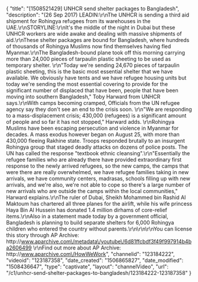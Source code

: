{
    "title": "[1508521429] UNHCR send shelter packages to Bangladesh",
    "description": "(26 Sep 2017) LEADIN:\r\nThe UNHCR is sending a third aid shipment for Rohingya refugees from its warehouses in the UAE.\r\nSTORYLINE:\r\nIt's the middle of the night in Dubai but these UNHCR workers are wide awake and dealing with massive shipments of aid.\r\nThese shelter packages are bound for Bangladesh, where hundreds of thousands of Rohingya Muslims now find themselves having fled Myanmar.\r\nThe Bangladesh-bound plane took off this morning carrying more than 24,000 pieces of tarpaulin plastic sheeting to be used as temporary shelter. \r\n\"Today we're sending 24,670 pieces of tarpaulin plastic sheeting, this is the basic most essential shelter that we have available. We obviously have tents and we have refugee housing units but today we're sending the most essential covering to provide for the significant number of displaced that have been, people that have been moving into southern Bangladesh,\" Toby Harward from UNHCR says.\r\nWith camps becoming cramped, Officials from the UN refugee agency say they don't see an end to the crisis soon. \r\n\"We are responding to a mass-displacement crisis; 430,000 (refugees) is a significant amount of people and so far it has not stopped,\" Harward adds. \r\nRohingya Muslims have been escaping persecution and violence in Myanmar for decades. A mass exodus however began on August 25, with more than 430,000 fleeing Rakhine state. Troops responded brutally to an insurgent Rohingya group that staged deadly attacks on dozens of police posts. The UN has called the response \"textbook ethnic cleansing\".\r\n\"Essentially the refugee families who are already there have provided extraordinary first response to the newly arrived refugees, so the new camps, the camps that were there are really overwhelmed, we have refugee families taking in new arrivals, we have community centers, madrasas, schools filling up with new arrivals, and we're also, we're not able to cope so there's a large number of new arrivals who are outside the camps within the local communities,\" Harward explains.\r\nThe ruler of Dubai, Sheikh Mohammed bin Rashid Al Maktoum has chartered all three planes for the airlift, while his wife princess Haya Bin Al Hussein has donated 1.4 million dirhams of core-relief items.\r\nAlso in a statement made today by a government official, Bangladesh is planning to build separate shelters for 6,000 Rohingya children who entered the country without parents.\r\n\r\n\r\nYou can license this story through AP Archive: http:\/\/www.aparchive.com\/metadata\/youtube\/6d81ffcbdf3f49f997914b4ba2606499 \r\nFind out more about AP Archive: http:\/\/www.aparchive.com\/HowWeWork",
    "channelid": "123184222",
    "videoid": "123187358",
    "date_created": "1506865827",
    "date_modified": "1508436647",
    "type": "captivate",
    "layout": "channelVideo",
    "url": "\/c1\/unhcr-send-shelter-packages-to-bangladesh\/123184222-123187358"
}